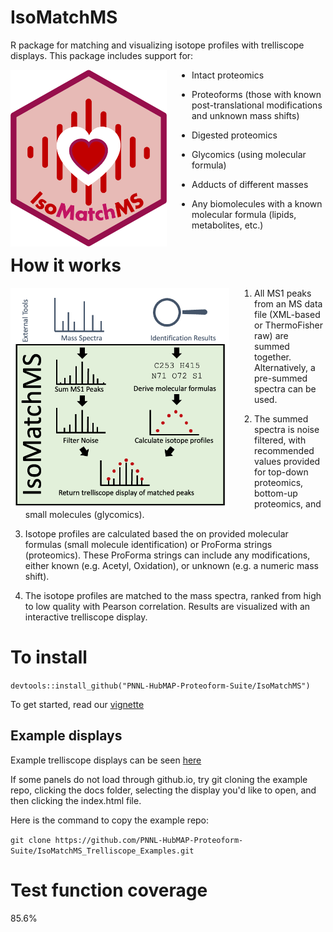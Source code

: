 # IsoMatchMS

R package for matching and visualizing isotope profiles with trelliscope displays.
This package includes support for:

<img src="IsoMatchMS_Logo.png" alt="PSpecteR_Logo" style="width:250px;margin-right: 40px;" align="left"/>

* Intact proteomics 

* Proteoforms (those with known post-translational modifications and unknown mass shifts) 

* Digested proteomics 

* Glycomics (using molecular formula)

* Adducts of different masses

* Any biomolecules with a known molecular formula (lipids, metabolites, etc.)

# How it works

<img src="./inst/references/Logo.png" style="width:350px;margin-right: 40px;" align="left"/>

1. All MS1 peaks from an MS data file (XML-based or ThermoFisher raw) are summed together.
Alternatively, a pre-summed spectra can be used. 

2. The summed spectra is noise filtered, with recommended values provided for 
top-down proteomics, bottom-up proteomics, and small molecules (glycomics).

3. Isotope profiles are calculated based the on provided molecular formulas (small molecule
identification) or ProForma strings (proteomics). These ProForma strings can include
any modifications, either known (e.g. Acetyl, Oxidation), or unknown (e.g. a numeric
mass shift).

4. The isotope profiles are matched to the mass spectra,
ranked from high to low quality with Pearson correlation. Results are visualized with 
an interactive trelliscope display.

# To install 

`devtools::install_github("PNNL-HubMAP-Proteoform-Suite/IsoMatchMS")`

To get started, read our [vignette](https://pnnl-hubmap-proteoform-suite.github.io/IsoMatchMS/) 

## Example displays

Example trelliscope displays can be seen [here](https://pnnl-hubmap-proteoform-suite.github.io/IsoMatchMS_Trelliscope_Examples/)

If some panels do not load through github.io, try git cloning the example repo, clicking the docs folder, selecting the display you'd like to open, and then clicking the index.html file. 

Here is the command to copy the example repo: 

`git clone https://github.com/PNNL-HubMAP-Proteoform-Suite/IsoMatchMS_Trelliscope_Examples.git`

# Test function coverage

85.6%
